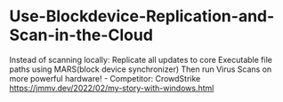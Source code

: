 # Use-Blockdevice-Replication-and-Scan-in-the-Cloud
Instead of scanning locally: Replicate all updates to core Executable file paths using MARS(block device synchronizer) Then run Virus Scans on more powerful hardware! - Competitor: CrowdStrike https://jmmv.dev/2022/02/my-story-with-windows.html
